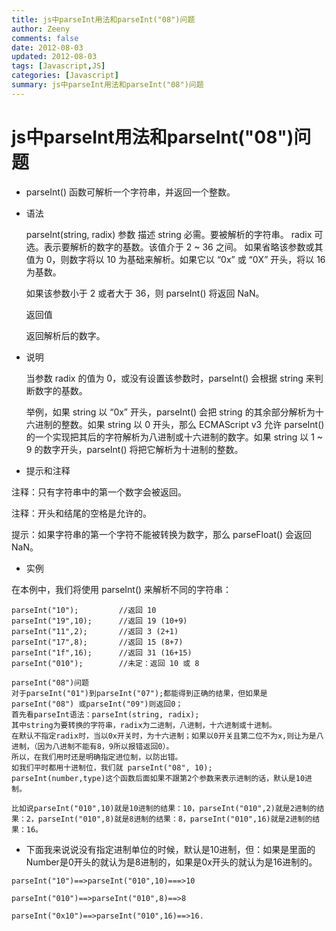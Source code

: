 ```yaml
---
title: js中parseInt用法和parseInt("08")问题
author: Zeeny
comments: false
date: 2012-08-03
updated: 2012-08-03
tags: [Javascript,JS]
categories: [Javascript]
summary: js中parseInt用法和parseInt("08")问题
---
```



# js中parseInt用法和parseInt("08")问题

* parseInt() 函数可解析一个字符串，并返回一个整数。

* 语法

	parseInt(string, radix)
	参数	描述
	string	必需。要被解析的字符串。
	radix	可选。表示要解析的数字的基数。该值介于 2 ~ 36 之间。
	如果省略该参数或其值为 0，则数字将以 10 为基础来解析。如果它以 “0x” 或 “0X” 开头，将以 16 为基数。

	如果该参数小于 2 或者大于 36，则 parseInt() 将返回 NaN。

	返回值

	返回解析后的数字。

* 说明

	当参数 radix 的值为 0，或没有设置该参数时，parseInt() 会根据 string 来判断数字的基数。

	举例，如果 string 以 “0x” 开头，parseInt() 会把 string 的其余部分解析为十六进制的整数。如果 string 以 0 开头，那么 ECMAScript v3 允许 parseInt() 的一个实现把其后的字符解析为八进制或十六进制的数字。如果 string 以 1 ~ 9 的数字开头，parseInt() 将把它解析为十进制的整数。

* 提示和注释

注释：只有字符串中的第一个数字会被返回。

注释：开头和结尾的空格是允许的。

提示：如果字符串的第一个字符不能被转换为数字，那么 parseFloat() 会返回 NaN。

* 实例

在本例中，我们将使用 parseInt() 来解析不同的字符串：
```
parseInt("10");			//返回 10
parseInt("19",10);		//返回 19 (10+9)
parseInt("11",2);		//返回 3 (2+1)
parseInt("17",8);		//返回 15 (8+7)
parseInt("1f",16);		//返回 31 (16+15)
parseInt("010");		//未定：返回 10 或 8
```

	parseInt("08")问题
	对于parseInt("01")到parseInt("07");都能得到正确的结果，但如果是parseInt("08") 或parseInt("09")则返回0；
	首先看parseInt语法：parseInt(string, radix);
	其中string为要转换的字符串，radix为二进制，八进制，十六进制或十进制。
	在默认不指定radix时，当以0x开关时，为十六进制；如果以0开关且第二位不为x,则让为是八进制，（因为八进制不能有8，9所以报错返回0）。
	所以，在我们用时还是明确指定进位制，以防出错。
	如我们平时都用十进制位，我们就 parseInt("08", 10);
	parseInt(number,type)这个函数后面如果不跟第2个参数来表示进制的话，默认是10进制。

	比如说parseInt("010",10)就是10进制的结果：10，parseInt("010",2)就是2进制的结果：2，parseInt("010",8)就是8进制的结果：8，parseInt("010",16)就是2进制的结果：16。

* 下面我来说说没有指定进制单位的时候，默认是10进制，但：如果是里面的Number是0开头的就认为是8进制的，如果是0x开头的就认为是16进制的。
```
parseInt("10")==>parseInt("010",10)===>10

parseInt("010")==>parseInt("010",8)==>8

parseInt("0x10")==>parseInt("010",16)==>16.

```